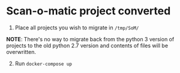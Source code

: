 # Scan-o-matic project converted 

1. Place all projects you wish to migrate in `/tmp/SoM/`

**NOTE**: There's no way to migrate back from the
python 3 version of projects to the old python 2.7 version
and contents of files will be overwritten.

2. Run `docker-compose up`
